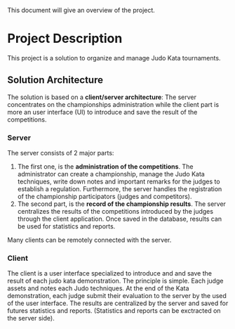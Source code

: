 This document will give an overview of the project.

# Project Description #

This project is a solution to organize and manage Judo Kata tournaments.

## Solution Architecture ##
The solution is based on a **client/server architecture**:
The server concentrates on the championships administration while the client part is more an user interface (UI) to introduce and save the result of the competitions.

### Server ###
The server consists of 2 major parts:
  1. The first one, is the **administration of the competitions**. The administrator can create a championship, manage the Judo Kata techniques, write down notes and important remarks for the judges to establish a regulation. Furthermore, the server handles the registration of the championship participators (judges and competitors).
  1. The second part, is the **record of the championship results**. The server centralizes the results of the competitions introduced by the judges through the client application. Once saved in the database, results can be used for statistics and reports.

Many clients can be remotely connected with the server.

### Client ###
The client is a user interface specialized to introduce and and save the result of each judo kata demonstration. The principle is simple. Each judge assets and notes each Judo techniques. At the end of the Kata demonstration, each judge submit their evaluation to the server by the used of the user interface. The results are centralized by the server and saved for futures statistics and reports. (Statistics and reports can be exctracted on the server side).